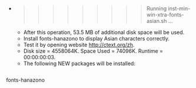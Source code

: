 * >>>>>>>>> Running inst-min-win-xtra-fonts-asian.sh ...
  * After this operation, 53.5 MB of additional disk space will be used.
  * Install fonts-hanazono to display Asian characters correctly.
  * Test it by opening website http://ctext.org/zh.
  * Disk size = 4558064K. Space Used = 74096K. Runtime = 00:00:00:03.
  * The following NEW packages will be installed:
  ```bash
fonts-hanazono
  ```
